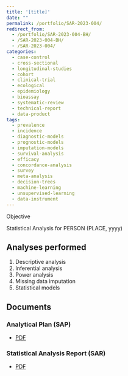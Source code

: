 ```yaml
---
title: '[title]'
date: ""
permalink: /portfolio/SAR-2023-004/
redirect_from:
  - /portfolio/SAR-2023-004-BH/
  - /SAR-2023-004-BH/
  - /SAR-2023-004/
categories:
  - case-control
  - cross-sectional
  - longitudinal-studies
  - cohort
  - clinical-trial
  - ecological
  - epidemiology
  - bioassay
  - systematic-review
  - technical-report
  - data-product
tags:
  - prevalence
  - incidence
  - diagnostic-models
  - prognostic-models
  - imputation-models
  - survival-analysis
  - efficacy
  - concordance-analysis
  - survey
  - meta-analysis
  - decision-trees
  - machine-learning
  - unsupervised-learning
  - data-instrument
---
```


Objective

Statistical Analysis for PERSON (PLACE, yyyy)
<!-- Technical Report for  PERSON (PLACE, yyyy) -->

## Analyses performed

1. Descriptive analysis
1. Inferential analysis
1. Power analysis
1. Missing data imputation
1. Statistical models

## Documents

<!-- The client has requested that this analysis be kept confidential until a future date, determined by the client. -->
<!-- All documents from this consultation are therefore not published online and only the title and year of the analysis will be included in the consultant's Portfolio. -->
<!-- After the agreed date is reached, the documents will be released. -->

<!-- The client has requested that this analysis be kept confidential. -->
<!-- All documents from this consultation are therefore not published online and only the title and year of the analysis will be included in the consultant's Portfolio. -->

### Analytical Plan (SAP)

- [PDF][sap]

### Statistical Analysis Report (SAR)

- [PDF][sar]

<!-- ## Associated analyses -->

<!-- This analysis is part of a larger project and is supported by other analyses, linked below. -->

<!-- **[assoc_title]** -->

<!-- <[assoc_link]> -->

<!-- --- -->

[sap]: /files/SAP-2023-004-BH-v01.pdf
[sar]: /files/SAR-2023-004-BH-v01.pdf
